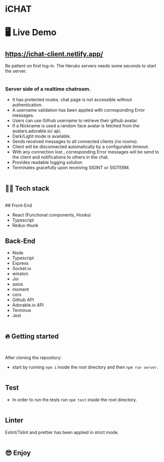 # iCHAT

# 🖥 Live Demo

## https://ichat-client.netlify.app/

Be patient on first log-in. The Heruko servers needs some seconds to start the server.
<br/><br/>

### Server side of a realtime chatroom.

-   It has protected routes. chat page is not accessible without authentication.
-   A username validation has been applied with corresponding Error messages.
-   Users can use Github username to retrieve their github avatar.
-   If a Nickname is used a random face avatar is fetched from the avatars.adorable.io/ api.
-   Dark/Light mode is available.
-   Sends received messages to all connected clients (no rooms).
-   Client will be disconnected automatically by a configurable timeout.
-   With any connection lost , corresponding Error messages will be send to the client and notifications to others in the chat.
-   Provides readable logging solution
-   Terminates gracefully upon receiving SIGINT or SIGTERM.
    <br/><br/>

## 👨‍💻 Tech stack

<br/>
## Front-End

-   React (Functional components, Hooks)
-   Typescript
-   Redux-thunk
    <br/>

## Back-End

-   Node
-   Typescript
-   Express
-   Socket.io
-   winston
-   Joi
-   axios
-   moment
-   cors
-   Github API
-   Adorable.io API
-   Terminus
-   Jest
    <br/><br/>

## 🔥 Getting started

<br/>

After cloning the repository:

-   start by running `npm i` inside the root directory and then `npm run server`.
    <br/><br/>

## Test

-   In order to run the tests run `npm test` inside the root directory.
    <br/><br/>

## Linter

Eslint/Tslint and prettier has been applied in strict mode.
<br/><br/>

## 😎 Enjoy
